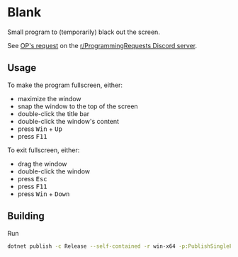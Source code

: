 ﻿# Blank

Small program to (temporarily) black out the screen.

See [OP's request](https://discord.com/channels/1120414216352960642/1225664355232907274/1225664358932152350)
on the [r/ProgrammingRequests Discord server](https://discord.gg/h9mJmn8Vpj).

## Usage

To make the program fullscreen, either:
- maximize the window
- snap the window to the top of the screen
- double-click the title bar
- double-click the window's content
- press <kbd>Win</kbd> + <kbd>Up</kbd>
- press <kbd>F11</kbd>

To exit fullscreen, either:
- drag the window
- double-click the window
- press <kbd>Esc</kbd>
- press <kbd>F11</kbd>
- press <kbd>Win</kbd> + <kbd>Down</kbd>

## Building

Run

```sh
dotnet publish -c Release --self-contained -r win-x64 -p:PublishSingleFile=true
```
